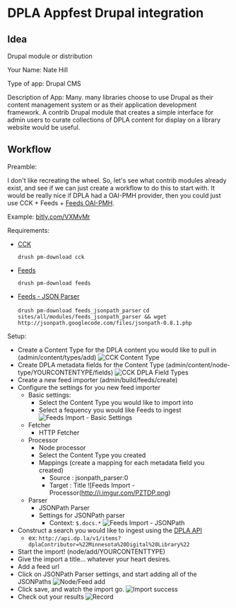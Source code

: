 DPLA Appfest Drupal integration
===

Idea
---

Drupal module or distribution

Your Name: Nate Hill

Type of app: Drupal CMS

Description of App: Many. many libraries choose to use Drupal as their content management system or as their application development framework. A contrib Drupal module that creates a simple interface for admin users to curate collections of DPLA content for display on a library website would be useful.

Workflow
---

Preamble:

I don't like recreating the wheel. So, let's see what contrib modules already exist, and see if we can just create a workflow to do this to start with. It would be really nice if DPLA had a OAI-PMH provider, then you could just use CCK + Feeds + [Feeds OAI-PMH](http://drupal.org/project/feeds_oai_pmh).

Example: [bitly.com/VXMvMr](http://bitly.com/VXMvMr)

Requirements:

  * [CCK](http://drupal.org/project/cck)

    `drush pm-download cck`

  * [Feeds](http://drupal.org/project/feeds)

    `drush pm-download feeds`

  * [Feeds - JSON Parser](http://drupal.org/project/feeds_jsonpath_parser)

    `drush pm-download feeds_jsonpath_parser`
    `cd sites/all/modules/feeds_jsonpath_parser && wget http://jsonpath.googlecode.com/files/jsonpath-0.8.1.php`

Setup:

* Create a Content Type for the DPLA content you would like to pull in (admin/content/types/add) ![CCK Content Type](http://i.imgur.com/Eh1ae.png) 
* Create DPLA metadata fields for the Content Type (admin/content/node-type/YOURCONTENTYPE/fields) ![CCK DPLA Field Types](http://i.imgur.com/TK2Pu.png) 
* Create a new feed importer (admin/build/feeds/create)
* Configure the settings for you new feed importer
  * Basic settings:
    * Select the Content Type you would like to import into
    * Select a fequency you would like Feeds to ingest ![Feeds Import - Basic Settings](http://i.imgur.com/wfC3l.png)
  * Fetcher
    * HTTP Fetcher
  * Processor
    * Node processor
    * Select the Content Type you created
    * Mappings (create a mapping for each metadata field you created)
      * Source : jsonpath_parser:0
      * Target : Title ![Feeds Import - Processor(http://i.imgur.com/PZTDP.png)
  * Parser
    * JSONPath Parser
    * Settings for JSONPath parser
      * Context: `$.docs.*` ![Feeds Import - JSONPath](http://i.imgur.com/xsfHJ.png)
* Construct a search you would like to ingest using the [DPLA API](https://github.com/dpla/platform/wiki)
  * ex:  `http://api.dp.la/v1/items?dplaContributor=%22Minnesota%20Digital%20Library%22`
* Start the import! (node/add/YOURCONTENTTYPE)
* Give the import a title... whatever your heart desires.
* Add a feed url
* Click on JSONPath Parser settings, and start adding all of the JSONPaths ![Node/Feed add](http://i.imgur.com/WCzzd.png)
* Click save, and watch the import go. ![Import success](http://i.imgur.com/mjNEe.png)
* Check out your results 
![Record](http://i.imgur.com/6AuEH.png)
